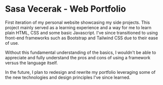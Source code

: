 # Sasa Vecerak - Web Portfolio
First iteration of my personal website showcasing my side projects. This project mainly served as a learning experience and a way for me to learn plain HTML, CSS and some basic Javascript. I've since transitioned to using front-end frameworks such as Bootstrap and Tailwind CSS due to their ease of use. 

Without this fundamental understanding of the basics, I wouldn't be able to appreciate and fully understand the pros and cons of using a framework versus the language itself. 

In the future, I plan to redesign and rewrite my portfolio leveraging some of the new technologies and design principles I've since learned.
